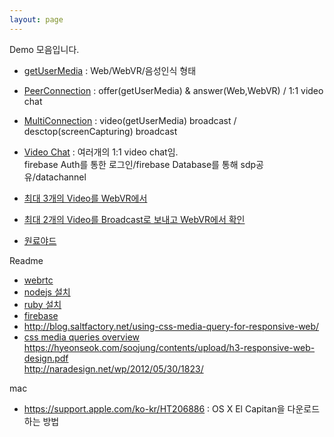 ```yaml
---
layout: page
---
```


Demo 모음입니다.  

* [getUserMedia](https://jinfromkorea.github.io/hello-world/src/getusermedia/ "getUserMedia") : Web/WebVR/음성인식 형태 

* [PeerConnection](https://jinfromkorea.github.io/hello-world/src/peerconnection/ "PeerConnection") : offer(getUserMedia) & answer(Web,WebVR) / 1:1 video chat  

* [MultiConnection](https://jinfromkorea.github.io/hello-world/src/multiconnection/ "MultiConnection") : video(getUserMedia) broadcast / desctop(screenCapturing) broadcast

* [Video Chat](/demo "WebRTC(video call) with firebase")  :  여러개의 1:1 video chat임.  
firebase Auth를 통한 로그인/firebase Database를 통해 sdp공유/datachannel

* [최대 3개의 Video를 WebVR에서](https://jinfromkorea.github.io/hello-world/src/webvr-peerconnection "WebVR")  
* [최대 2개의 Video를 Broadcast로 보내고 WebVR에서 확인](https://jinfromkorea.github.io/hello-world/src/webvr-multiconnection "WebVR")  
* [원료야드](/demo/vr_yard.html "원료야드")

Readme  
* [webrtc](/readme/webrtc.html)
* [nodejs 설치](/readme/nodejs.html)
* [ruby 설치](/readme/ruby.html)
* [firebase](/readme/firebase.html)
* http://blog.saltfactory.net/using-css-media-query-for-responsive-web/
* [css media queries overview](http://cssmediaqueries.com/overview.html)  
  https://hyeonseok.com/soojung/contents/upload/h3-responsive-web-design.pdf  
  http://naradesign.net/wp/2012/05/30/1823/  

mac 
* https://support.apple.com/ko-kr/HT206886 : OS X El Capitan을 다운로드하는 방법  